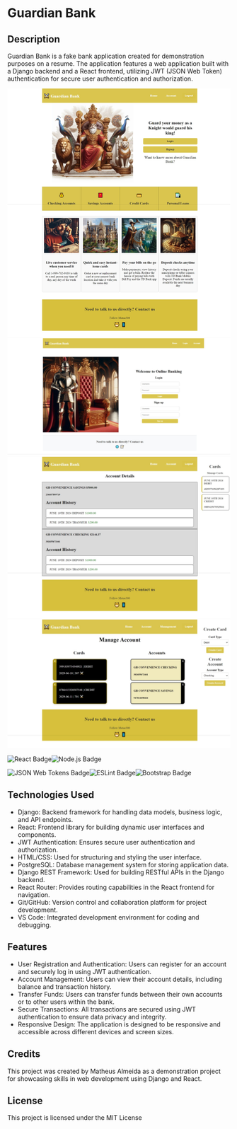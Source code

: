 # Guardian Bank

## Description
Guardian Bank is a fake bank application created for demonstration purposes on a resume. The application features a web application built with a Django backend and a React frontend, utilizing JWT (JSON Web Token) authentication for secure user authentication and authorization.

![Screensoht](./frontend/src/assets/images/Screenshot_10-6-2024_173849_127.0.0.1.jpeg)
![Screensoht](./frontend/src/assets/images/screenshot1.jpeg)
![Screensoht](./frontend/src/assets/images/screenshot3.jpeg)
![Screensoht](./frontend/src/assets/images/screenshot4.jpeg)

![React Badge](https://img.shields.io/badge/React-61DAFB?logo=react&logoColor=000&style=flat-square)![Node.js Badge](https://img.shields.io/badge/Node.js-393?logo=nodedotjs&logoColor=fff&style=flat-square)

![JSON Web Tokens Badge](https://img.shields.io/badge/JSON%20Web%20Tokens-000?logo=jsonwebtokens&logoColor=fff&style=flat-square)![ESLint Badge](https://img.shields.io/badge/ESLint-4B32C3?logo=eslint&logoColor=fff&style=flat-square)![Bootstrap Badge](https://img.shields.io/badge/Bootstrap-7952B3?logo=bootstrap&logoColor=fff&style=flat-square)


## Technologies Used
- Django: Backend framework for handling data models, business logic, and API endpoints.
- React: Frontend library for building dynamic user interfaces and components.
- JWT Authentication: Ensures secure user authentication and authorization.
- HTML/CSS: Used for structuring and styling the user interface.
- PostgreSQL: Database management system for storing application data.
- Django REST Framework: Used for building RESTful APIs in the Django backend.
- React Router: Provides routing capabilities in the React frontend for navigation.
- Git/GitHub: Version control and collaboration platform for project development.
- VS Code: Integrated development environment for coding and debugging.

## Features
- User Registration and Authentication: Users can register for an account and securely log in using JWT authentication.
- Account Management: Users can view their account details, including balance and transaction history.
- Transfer Funds: Users can transfer funds between their own accounts or to other users within the bank.
- Secure Transactions: All transactions are secured using JWT authentication to ensure data privacy and integrity.
- Responsive Design: The application is designed to be responsive and accessible across different devices and screen sizes.

## Credits
This project was created by Matheus Almeida as a demonstration project for showcasing skills in web development using Django and React.

## License
This project is licensed under the MIT License
